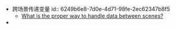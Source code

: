 - 跨场景传递变量
  id:: 6249b6e8-7d0e-4d71-98fe-2ec62347b8f5
	- [What is the proper way to handle data between scenes?](https://gamedev.stackexchange.com/questions/110958/what-is-the-proper-way-to-handle-data-between-scenes)
-